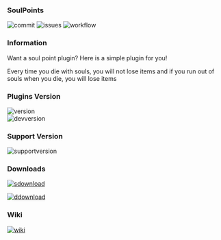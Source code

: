 ### SoulPoints 
![commit](https://img.shields.io/github/last-commit/VoChiDanh/SoulPoints?label=Last%20DevBuild%20Update)
![issues](https://img.shields.io/github/issues/VoChiDanh/SoulPoints?label=Issues)
![workflow](https://img.shields.io/github/workflow/status/VoChiDanh/SoulPoints/Build%20&%20Upload?label=DevBuild) 
### Information
Want a soul point plugin? Here is a simple plugin for you!

Every time you die with souls, you will not lose items and if you run out of souls when you die, you will lose items


### Plugins Version
![version](https://img.shields.io/spiget/version/96396?label=SpigotMC%20Version) <br>
![devversion](https://img.shields.io/static/v1?label=DevBuild%20Version&message=v1.3.5&color=yellow)

### Support Version
![supportversion](https://img.shields.io/static/v1?label=Support%20Version&message=Minecraft%201.12.x%20-%201.18.x&color=green) <br>


### Downloads

[![sdownload](https://img.shields.io/spiget/downloads/96396?color=success&label=SpigotMC%20Downloads)](https://www.spigotmc.org/resources/soulpoints.96396/) <br> 

[![ddownload](https://img.shields.io/github/downloads/VoChiDanh/SoulPoints/total?color=success&label=DevBuild%20Download)](https://github.com/VoChiDanh/SoulPoints/releases/download/v1.3.x/SoulPoints.jar)

### Wiki
[![wiki](https://img.shields.io/static/v1?label=Wiki&message=v1&color=blue)](https://github.com/VoChiDanh/SoulPoints/wiki)
